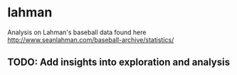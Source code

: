 # lahman
Analysis on Lahman's baseball data found here http://www.seanlahman.com/baseball-archive/statistics/

## TODO: Add insights into exploration and analysis